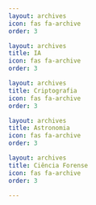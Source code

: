 ```yaml
---
layout: archives
icon: fas fa-archive
order: 3

layout: archives
title: IA
icon: fas fa-archive
order: 3

layout: archives
title: Criptografia
icon: fas fa-archive
order: 3

layout: archives
title: Astronomia
icon: fas fa-archive
order: 3

layout: archives
title: Ciência Forense
icon: fas fa-archive
order: 3

---
```

